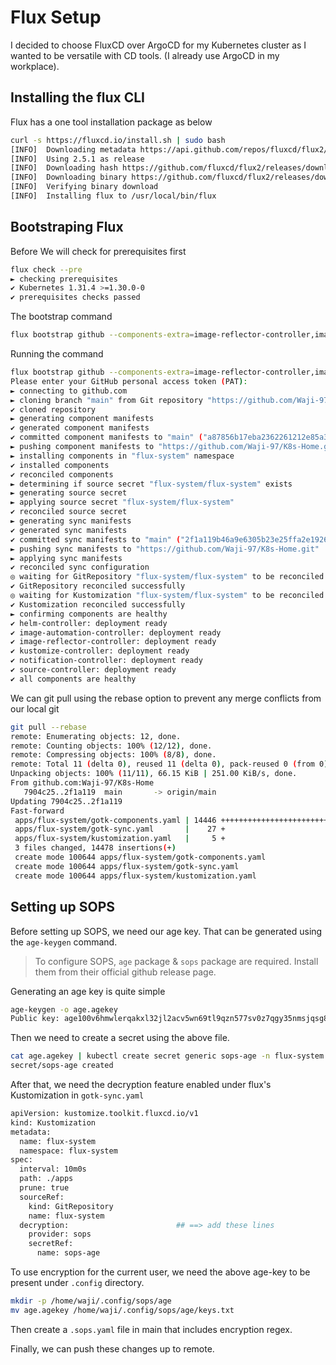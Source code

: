 # Flux Setup
I decided to choose FluxCD over ArgoCD for my Kubernetes cluster as I wanted to be versatile with CD tools. (I already use ArgoCD in my workplace).

## Installing the flux CLI
Flux has a one tool installation package as below
```bash
curl -s https://fluxcd.io/install.sh | sudo bash
[INFO]  Downloading metadata https://api.github.com/repos/fluxcd/flux2/releases/latest
[INFO]  Using 2.5.1 as release
[INFO]  Downloading hash https://github.com/fluxcd/flux2/releases/download/v2.5.1/flux_2.5.1_checksums.txt
[INFO]  Downloading binary https://github.com/fluxcd/flux2/releases/download/v2.5.1/flux_2.5.1_linux_amd64.tar.gz
[INFO]  Verifying binary download
[INFO]  Installing flux to /usr/local/bin/flux
```

## Bootstraping Flux
Before
We will check for prerequisites first
```bash
flux check --pre
► checking prerequisites
✔ Kubernetes 1.31.4 >=1.30.0-0
✔ prerequisites checks passed
```

The bootstrap command
```bash
flux bootstrap github --components-extra=image-reflector-controller,image-automation-controller --cluster-domain=homelab.local --owner=Waji-97 --repository=K8s-Home --branch=main --personal --token-auth --path=./apps
```

Running the command
```bash
flux bootstrap github --components-extra=image-reflector-controller,image-automation-controller --cluster-domain=homelab.local --owner=Waji-97 --repository=K8s-Home --branch=main --personal --token-auth --path=./apps
Please enter your GitHub personal access token (PAT): 
► connecting to github.com
► cloning branch "main" from Git repository "https://github.com/Waji-97/K8s-Home.git"
✔ cloned repository
► generating component manifests
✔ generated component manifests
✔ committed component manifests to "main" ("a87856b17eba2362261212e85a39841e678ffb30")
► pushing component manifests to "https://github.com/Waji-97/K8s-Home.git"
► installing components in "flux-system" namespace
✔ installed components
✔ reconciled components
► determining if source secret "flux-system/flux-system" exists
► generating source secret
► applying source secret "flux-system/flux-system"
✔ reconciled source secret
► generating sync manifests
✔ generated sync manifests
✔ committed sync manifests to "main" ("2f1a119b46a9e6305b23e25ffa2e192666c77298")
► pushing sync manifests to "https://github.com/Waji-97/K8s-Home.git"
► applying sync manifests
✔ reconciled sync configuration
◎ waiting for GitRepository "flux-system/flux-system" to be reconciled
✔ GitRepository reconciled successfully
◎ waiting for Kustomization "flux-system/flux-system" to be reconciled
✔ Kustomization reconciled successfully
► confirming components are healthy
✔ helm-controller: deployment ready
✔ image-automation-controller: deployment ready
✔ image-reflector-controller: deployment ready
✔ kustomize-controller: deployment ready
✔ notification-controller: deployment ready
✔ source-controller: deployment ready
✔ all components are healthy
```

We can git pull using the rebase option to prevent any merge conflicts from our local git
```bash
git pull --rebase
remote: Enumerating objects: 12, done.
remote: Counting objects: 100% (12/12), done.
remote: Compressing objects: 100% (8/8), done.
remote: Total 11 (delta 0), reused 11 (delta 0), pack-reused 0 (from 0)
Unpacking objects: 100% (11/11), 66.15 KiB | 251.00 KiB/s, done.
From github.com:Waji-97/K8s-Home
   7904c25..2f1a119  main       -> origin/main
Updating 7904c25..2f1a119
Fast-forward
 apps/flux-system/gotk-components.yaml | 14446 +++++++++++++++++++++++++++++++++++++++++++++++++++++++++++++++++++++++++++++++++++++++++++++++++++++++++++++++++++++++++++++
 apps/flux-system/gotk-sync.yaml       |    27 +
 apps/flux-system/kustomization.yaml   |     5 +
 3 files changed, 14478 insertions(+)
 create mode 100644 apps/flux-system/gotk-components.yaml
 create mode 100644 apps/flux-system/gotk-sync.yaml
 create mode 100644 apps/flux-system/kustomization.yaml
```

## Setting up SOPS
Before setting up SOPS, we need our age key. That can be generated using the `age-keygen` command. 
> To configure SOPS, `age` package & `sops` package are required. Install them from their official github release page.

Generating an age key is quite simple
```bash
age-keygen -o age.agekey
Public key: age100v6hmwlerqakxl32jl2acv5wn69tl9qzn577sv0z7qgy35nmsjqsg8zpl
```

Then we need to create a secret using the above file.
```bash
cat age.agekey | kubectl create secret generic sops-age -n flux-system --from-file=age.agekey=/dev/stdin
secret/sops-age created
```

After that, we need the decryption feature enabled under flux's Kustomization in `gotk-sync.yaml`
```bash
apiVersion: kustomize.toolkit.fluxcd.io/v1
kind: Kustomization
metadata:
  name: flux-system
  namespace: flux-system
spec:
  interval: 10m0s
  path: ./apps
  prune: true
  sourceRef:
    kind: GitRepository
    name: flux-system
  decryption:                        ## ==> add these lines
    provider: sops
    secretRef:
      name: sops-age
```


To use encryption for the current user, we need the above age-key to be present under `.config` directory.
```bash
mkdir -p /home/waji/.config/sops/age
mv age.agekey /home/waji/.config/sops/age/keys.txt
```

Then create a `.sops.yaml` file in main that includes encryption regex. 

Finally, we can push these changes up to remote.
